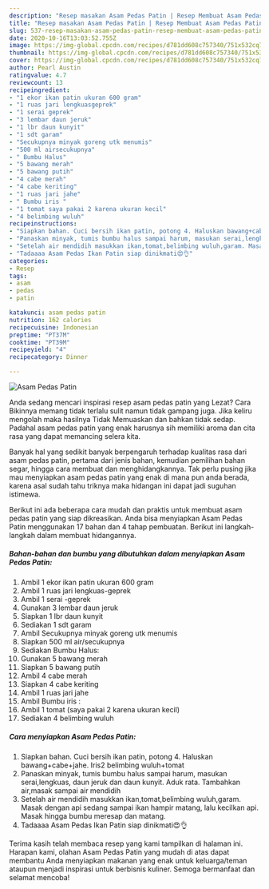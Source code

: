 ```yaml
---
description: "Resep masakan Asam Pedas Patin | Resep Membuat Asam Pedas Patin Yang Paling Enak"
title: "Resep masakan Asam Pedas Patin | Resep Membuat Asam Pedas Patin Yang Paling Enak"
slug: 537-resep-masakan-asam-pedas-patin-resep-membuat-asam-pedas-patin-yang-paling-enak
date: 2020-10-16T13:03:52.755Z
image: https://img-global.cpcdn.com/recipes/d781dd608c757340/751x532cq70/asam-pedas-patin-foto-resep-utama.jpg
thumbnail: https://img-global.cpcdn.com/recipes/d781dd608c757340/751x532cq70/asam-pedas-patin-foto-resep-utama.jpg
cover: https://img-global.cpcdn.com/recipes/d781dd608c757340/751x532cq70/asam-pedas-patin-foto-resep-utama.jpg
author: Pearl Austin
ratingvalue: 4.7
reviewcount: 13
recipeingredient:
- "1 ekor ikan patin ukuran 600 gram"
- "1 ruas jari lengkuasgeprek"
- "1 serai geprek"
- "3 lembar daun jeruk"
- "1 lbr daun kunyit"
- "1 sdt garam"
- "Secukupnya minyak goreng utk menumis"
- "500 ml airsecukupnya"
- " Bumbu Halus"
- "5 bawang merah"
- "5 bawang putih"
- "4 cabe merah"
- "4 cabe keriting"
- "1 ruas jari jahe"
- " Bumbu iris "
- "1 tomat saya pakai 2 karena ukuran kecil"
- "4 belimbing wuluh"
recipeinstructions:
- "Siapkan bahan. Cuci bersih ikan patin, potong 4. Haluskan bawang+cabe+jahe. Iris2 belimbing wuluh+tomat"
- "Panaskan minyak, tumis bumbu halus sampai harum, masukan serai,lengkuas, daun jeruk dan daun kunyit. Aduk rata. Tambahkan air,masak sampai air mendidih"
- "Setelah air mendidih masukkan ikan,tomat,belimbing wuluh,garam. Masak dengan api sedang sampai ikan hampir matang, lalu kecilkan api. Masak hingga bumbu meresap dan matang."
- "Tadaaaa Asam Pedas Ikan Patin siap dinikmati😍👌"
categories:
- Resep
tags:
- asam
- pedas
- patin

katakunci: asam pedas patin 
nutrition: 162 calories
recipecuisine: Indonesian
preptime: "PT37M"
cooktime: "PT39M"
recipeyield: "4"
recipecategory: Dinner

---
```



![Asam Pedas Patin](https://img-global.cpcdn.com/recipes/d781dd608c757340/751x532cq70/asam-pedas-patin-foto-resep-utama.jpg)

Anda sedang mencari inspirasi resep asam pedas patin yang Lezat? Cara Bikinnya memang tidak terlalu sulit namun tidak gampang juga. Jika keliru mengolah maka hasilnya Tidak Memuaskan dan bahkan tidak sedap. Padahal asam pedas patin yang enak harusnya sih memiliki aroma dan cita rasa yang dapat memancing selera kita.

Banyak hal yang sedikit banyak berpengaruh terhadap kualitas rasa dari asam pedas patin, pertama dari jenis bahan, kemudian pemilihan bahan segar, hingga cara membuat dan menghidangkannya. Tak perlu pusing jika mau menyiapkan asam pedas patin yang enak di mana pun anda berada, karena asal sudah tahu triknya maka hidangan ini dapat jadi suguhan istimewa.




Berikut ini ada beberapa cara mudah dan praktis untuk membuat asam pedas patin yang siap dikreasikan. Anda bisa menyiapkan Asam Pedas Patin menggunakan 17 bahan dan 4 tahap pembuatan. Berikut ini langkah-langkah dalam membuat hidangannya.

<!--inarticleads1-->

##### Bahan-bahan dan bumbu yang dibutuhkan dalam menyiapkan Asam Pedas Patin:

1. Ambil 1 ekor ikan patin ukuran 600 gram
1. Ambil 1 ruas jari lengkuas-geprek
1. Ambil 1 serai -geprek
1. Gunakan 3 lembar daun jeruk
1. Siapkan 1 lbr daun kunyit
1. Sediakan 1 sdt garam
1. Ambil Secukupnya minyak goreng utk menumis
1. Siapkan 500 ml air/secukupnya
1. Sediakan  Bumbu Halus:
1. Gunakan 5 bawang merah
1. Siapkan 5 bawang putih
1. Ambil 4 cabe merah
1. Siapkan 4 cabe keriting
1. Ambil 1 ruas jari jahe
1. Ambil  Bumbu iris :
1. Ambil 1 tomat (saya pakai 2 karena ukuran kecil)
1. Sediakan 4 belimbing wuluh




<!--inarticleads2-->

##### Cara menyiapkan Asam Pedas Patin:

1. Siapkan bahan. Cuci bersih ikan patin, potong 4. Haluskan bawang+cabe+jahe. Iris2 belimbing wuluh+tomat
1. Panaskan minyak, tumis bumbu halus sampai harum, masukan serai,lengkuas, daun jeruk dan daun kunyit. Aduk rata. Tambahkan air,masak sampai air mendidih
1. Setelah air mendidih masukkan ikan,tomat,belimbing wuluh,garam. Masak dengan api sedang sampai ikan hampir matang, lalu kecilkan api. Masak hingga bumbu meresap dan matang.
1. Tadaaaa Asam Pedas Ikan Patin siap dinikmati😍👌




Terima kasih telah membaca resep yang kami tampilkan di halaman ini. Harapan kami, olahan Asam Pedas Patin yang mudah di atas dapat membantu Anda menyiapkan makanan yang enak untuk keluarga/teman ataupun menjadi inspirasi untuk berbisnis kuliner. Semoga bermanfaat dan selamat mencoba!
